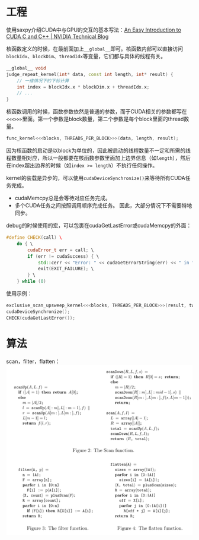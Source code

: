 # 工程

使用saxpy介绍CUDA中与GPU的交互的基本写法：[An Easy Introduction to CUDA C and C++ | NVIDIA Technical Blog](https://developer.nvidia.com/blog/easy-introduction-cuda-c-and-c/)

核函数定义的时候，在最前面加上`__global__`即可。核函数内部可以直接访问`blockIdx`、`blockDim`、`threadIdx`等变量，它们都与具体的线程有关。
```cpp
__global__ void  
judge_repeat_kernel(int* data, const int length, int* result) {  
    // 一维情况下的下标计算
    int index = blockIdx.x * blockDim.x + threadIdx.x;  
    // ...  
}
```

核函数调用的时候，函数参数依然是普通的参数，而于CUDA相关的参数都写在`<<<>>>`里面。第一个参数是block数量，第二个参数是每个block里面的thread数量。
```cpp
func_kernel<<<blocks, THREADS_PER_BLOCK>>>(data, length, result);
```

因为核函数的启动是以block为单位的，因此被启动的线程数量不一定和所需的线程数量相对应，所以一般都要在核函数参数里面加上边界信息（如`length`），然后在index超出边界的时候（如`index >= length`）不执行任何操作。

kernel的装载是异步的，可以使用`cudaDeviceSynchronize()`来等待所有CUDA任务完成。
- cudaMemcpy总是会等待对应任务完成。
- 多个CUDA任务之间按照调用顺序完成任务。
因此，大部分情况下不需要特地同步。

debug的时候使用的宏，可以包裹在cudaGetLastError或cudaMemcpy的外面：
```cpp
#define CHECK(call) \  
    do { \  
        cudaError_t err = call; \  
        if (err != cudaSuccess) { \  
            std::cerr << "Error: " << cudaGetErrorString(err) << " in file " << __FILE__ << " at line " << __LINE__ << std::endl; \  
            exit(EXIT_FAILURE); \  
        } \  
    } while (0)
```
使用示例：
```cpp
exclusive_scan_upsweep_kernel<<<blocks, THREADS_PER_BLOCK>>>(result, two_d, iter_time);  
cudaDeviceSynchronize();  
CHECK(cudaGetLastError());
```


# 算法

scan，filter，flatten：
![](assets/c81fedf89341193172eaf478b87e1224.png)
